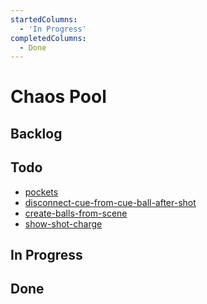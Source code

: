 ```yaml
---
startedColumns:
  - 'In Progress'
completedColumns:
  - Done
---
```


# Chaos Pool

## Backlog

## Todo

- [pockets](tasks/pockets.md)
- [disconnect-cue-from-cue-ball-after-shot](tasks/disconnect-cue-from-cue-ball-after-shot.md)
- [create-balls-from-scene](tasks/create-balls-from-scene.md)
- [show-shot-charge](tasks/show-shot-charge.md)

## In Progress

## Done
